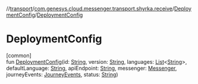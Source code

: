 //[transport](../../../index.md)/[com.genesys.cloud.messenger.transport.shyrka.receive](../index.md)/[DeploymentConfig](index.md)/[DeploymentConfig](-deployment-config.md)

# DeploymentConfig

[common]\
fun [DeploymentConfig](-deployment-config.md)(id: [String](https://kotlinlang.org/api/latest/jvm/stdlib/kotlin/-string/index.html), version: [String](https://kotlinlang.org/api/latest/jvm/stdlib/kotlin/-string/index.html), languages: [List](https://kotlinlang.org/api/latest/jvm/stdlib/kotlin.collections/-list/index.html)&lt;[String](https://kotlinlang.org/api/latest/jvm/stdlib/kotlin/-string/index.html)&gt;, defaultLanguage: [String](https://kotlinlang.org/api/latest/jvm/stdlib/kotlin/-string/index.html), apiEndpoint: [String](https://kotlinlang.org/api/latest/jvm/stdlib/kotlin/-string/index.html), messenger: [Messenger](../-messenger/index.md), journeyEvents: [JourneyEvents](../-journey-events/index.md), status: [String](https://kotlinlang.org/api/latest/jvm/stdlib/kotlin/-string/index.html))
